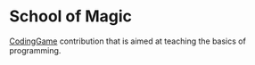 # School of Magic

[CodingGame](https://www.codingame.com/) contribution that is aimed at teaching the basics of programming.